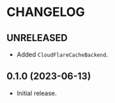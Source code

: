 # CHANGELOG

## UNRELEASED

- Added `CloudFlareCacheBackend`.


## 0.1.0 (2023-06-13)

- Initial release.

